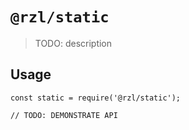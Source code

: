 # `@rzl/static`

> TODO: description

## Usage

```
const static = require('@rzl/static');

// TODO: DEMONSTRATE API
```
